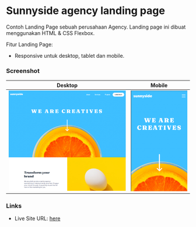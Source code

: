 # Sunnyside agency landing page

Contoh Landing Page sebuah perusahaan Agency. Landing page ini dibuat menggunakan HTML & CSS Flexbox.

Fitur Landing Page:

- Responsive untuk desktop, tablet dan mobile.

### Screenshot

|              Desktop               |            Mobile            |
| :--------------------------------: | :--------------------------: |
| ![Desktop View](./Screenshot1.png) | ![Mobile View](./Mobile.png) |

### Links

- Live Site URL: [here](https://sunnyside-agency-hazel.vercel.app/)
